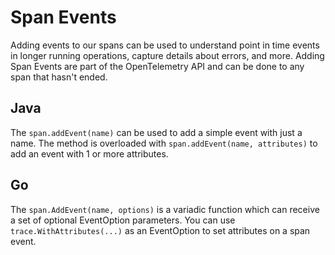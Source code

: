 # Span Events

Adding events to our spans can be used to understand point in time events in longer running operations, capture details
about errors, and more. Adding Span Events are part of the OpenTelemetry API and can be done to any span that hasn't ended.

## Java

The `span.addEvent(name)` can be used to add a simple event with just a name. The method is overloaded with 
`span.addEvent(name, attributes)` to add an event with 1 or more attributes.

## Go

The `span.AddEvent(name, options)` is a variadic function which can receive a set of optional EventOption parameters. 
You can use `trace.WithAttributes(...)` as an EventOption to set attributes on a span event.
